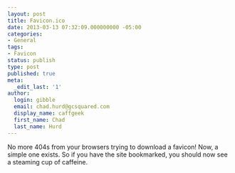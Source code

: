 ```yaml
---
layout: post
title: Favicon.ico
date: 2013-03-13 07:32:09.000000000 -05:00
categories:
- General
tags:
- Favicon
status: publish
type: post
published: true
meta:
  _edit_last: '1'
author:
  login: gibble
  email: chad.hurd@gcsquared.com
  display_name: caffgeek
  first_name: Chad
  last_name: Hurd 
---
```

No more 404s from your browsers trying to download a favicon!  Now, a simple one exists.  So if you have the site bookmarked, you should now see a steaming cup of caffeine.
